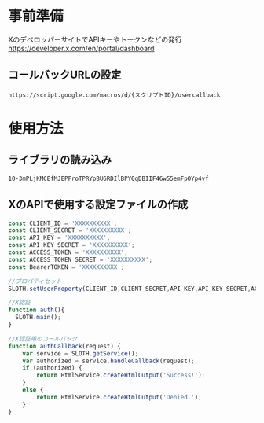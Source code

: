 


# 事前準備

XのデベロッパーサイトでAPIキーやトークンなどの発行
https://developer.x.com/en/portal/dashboard

## コールバックURLの設定
```
https://script.google.com/macros/d/{スクリプトID}/usercallback
```

# 使用方法
## ライブラリの読み込み

```
10-3mPLjKMCEfMJEPFroTPRYpBU6RDIlBPY0qDBIIF46w55emFpOYp4vf
```
## XのAPIで使用する設定ファイルの作成

```javascript
const CLIENT_ID = 'XXXXXXXXXX';
const CLIENT_SECRET = 'XXXXXXXXXX';
const API_KEY = 'XXXXXXXXXX';
const API_KEY_SECRET = 'XXXXXXXXXX';
const ACCESS_TOKEN = 'XXXXXXXXXX';
const ACCESS_TOKEN_SECRET = 'XXXXXXXXXX';
const BearerTOKEN = 'XXXXXXXXXX';

//プロパティセット
SLOTH.setUserProperty(CLIENT_ID,CLIENT_SECRET,API_KEY,API_KEY_SECRET,ACCESS_TOKEN,ACCESS_TOKEN_SECRET,BearerTOKEN);

//X認証
function auth(){
  SLOTH.main();
}

//X認証用のコールバック
function authCallback(request) {
    var service = SLOTH.getService();
    var authorized = service.handleCallback(request);
    if (authorized) {
        return HtmlService.createHtmlOutput('Success!');
    }
    else {
        return HtmlService.createHtmlOutput('Denied.');
    }
}
```